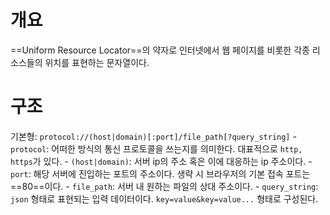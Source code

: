 # 개요
==Uniform Resource Locator==의 약자로 인터넷에서 웹 페이지를 비롯한 각종 리소스들의 위치를 표현하는 문자열이다.

# 구조
기본형: `protocol://(host|domain)[:port]/file_path[?query_string]`
	- `protocol`: 어떠한 방식의 통신 프로토콜을 쓰는지를 의미한다. 대표적으로 `http, https`가 있다.
	- `(host|domain)`: 서버 ip의 주소 혹은 이에 대응하는 ip 주소이다.
	- `port`: 해당 서버에 진입하는 포트의 주소이다. 생략 시 브라우저의 기본 접속 포트는 ==80==이다.
	- `file_path`: 서버 내 원하는 파일의 상대 주소이다.
	- `query_string`: `json` 형태로 표현되는 입력 데이터이다. `key=value&key=value...` 형태로 구성된다.



